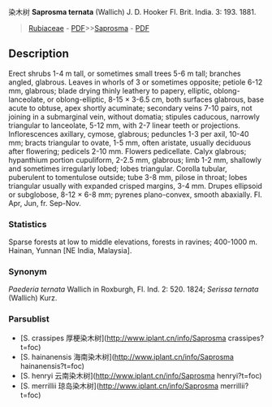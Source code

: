 染木树 **Saprosma ternata** (Wallich) J. D. Hooker Fl. Brit. India. 3: 193. 1881.

> [Rubiaceae](http://www.iplant.cn/info/Rubiaceae?t=foc) - [PDF](http://www.iplant.cn/foc/pdf/Rubiaceae.pdf)>>[Saprosma](http://www.iplant.cn/info/Saprosma?t=foc) - [PDF](http://www.iplant.cn/foc/pdf/Saprosma.pdf)

## Description

Erect shrubs 1-4 m tall, or sometimes small trees 5-6 m tall; branches angled, glabrous. Leaves in whorls of 3 or sometimes opposite; petiole 6-12 mm, glabrous; blade drying thinly leathery to papery, elliptic, oblong-lanceolate, or oblong-elliptic, 8-15 × 3-6.5 cm, both surfaces glabrous, base acute to obtuse, apex shortly acuminate; secondary veins 7-10 pairs, not joining in a submarginal vein, without domatia; stipules caducous, narrowly triangular to lanceolate, 5-12 mm, with 2-7 linear teeth or projections. Inflorescences axillary, cymose, glabrous; peduncles 1-3 per axil, 10-40 mm; bracts triangular to ovate, 1-5 mm, often aristate, usually deciduous after flowering; pedicels 2-10 mm. Flowers pedicellate. Calyx glabrous; hypanthium portion cupuliform, 2-2.5 mm, glabrous; limb 1-2 mm, shallowly and sometimes irregularly lobed; lobes triangular. Corolla tubular, puberulent to tomentulose outside; tube 3-8 mm, pilose in throat; lobes triangular usually with expanded crisped margins, 3-4 mm. Drupes ellipsoid or subglobose, 8-12 × 6-8 mm; pyrenes plano-convex, smooth abaxially. Fl. Apr, Jun, fr. Sep-Nov.

### Statistics
Sparse forests at low to middle elevations, forests in ravines; 400-1000 m. Hainan, Yunnan [NE India, Malaysia].

### Synonym
*Paederia ternata* Wallich in Roxburgh, Fl. Ind. 2: 520. 1824; *Serissa ternata* (Wallich) Kurz.



### Parsublist

* [S.  crassipes  厚梗染木树](http://www.iplant.cn/info/Saprosma crassipes?t=foc)
* [S.  hainanensis  海南染木树](http://www.iplant.cn/info/Saprosma hainanensis?t=foc)
* [S.  henryi  云南染木树](http://www.iplant.cn/info/Saprosma henryi?t=foc)
* [S.  merrillii  琼岛染木树](http://www.iplant.cn/info/Saprosma merrillii?t=foc)
